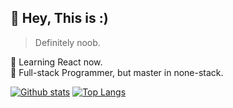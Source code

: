 ## 👋 Hey, This is :)
> Definitely noob.

📖 Learning React now. \
🧱 Full-stack Programmer, but master in none-stack.

[![Github stats](https://github-readme-stats.vercel.app/api?username=n3wbeee&count_private=true&show_icons=true&include_all_commits=true)](https://github.com/n3wbeee/github-readme-stats)
[![Top Langs](https://github-readme-stats.vercel.app/api/top-langs/?username=n3wbeee)](https://github.com/n3wbeee)


<!---
Worcyka/Worcyka is a ✨ special ✨ repository because its `README.md` (this file) appears on your GitHub profile.
You can click the Preview link to take a look at your changes.
--->
